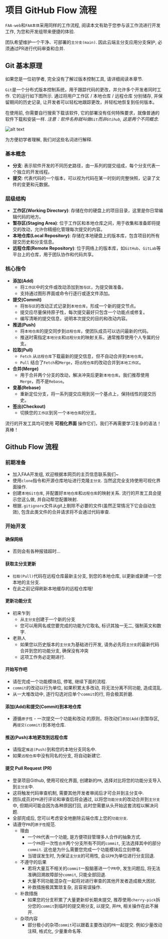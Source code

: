 
# 项目 GitHub Flow 流程

`FAA-web`和`FAA本体`采用同样的工作流程, 阅读本文有助于您参与该工作流进行开发工作, 为您和开发组带来便捷的体验.

团队希望维护一个干净、可部署的`主分支(main)`. 因此云端主分支应用分支保护, 必须通过PR进行代码审查和合并.

## Git 基本原理

如果您是一位初学者, 完全没有了解过版本控制工具, 请详细阅读本章节.

`Git`是一个分布式版本控制系统，用于跟踪代码的更改，并允许多个开发者同时工作. 它的运行如下图所示.
通过将用户工作区 / 本地仓库 / 远程仓库 分别储存, 并保留期间的历史记录, 让开发者可以轻松地跟踪更改，并轻松地恢复到任何版本。

在使用前, 你需要自行搜索下载该软件, 它的部署没有任何特殊要求，就像普通的软件下载和安装一样.
*注意：软件名称就叫做`Git`而非`Gtihub`, 这是两个不同概念.*

![alt text](Git流程图.png)

为方便初学者理解, 我们对这些名词进行解释.

### 基本概念

* **分支**: 表示软件开发的不同历史路径，由一系列的提交组成，每个分支代表一个独立的开发线程。
* **提交**: 代表代码的一个版本，可以视为代码在某一时刻的完整快照，记录了文件的变更和元数据。

### 层级结构

* **工作区(Working Directory)**: 存储在你的硬盘上的项目目录，这里是你日常编辑代码的地方。
* **暂存区(Staging Area)**: 位于工作区和本地仓库之间，用于收集和准备即将提交的改动，允许你精细化管理每次提交的内容。
* **本地仓库(Local Repository)**: 存储在本地硬盘上的版本库，包含项目的所有提交历史和分支信息。
* **远程仓库(Remote Repository)**: 位于网络上的版本库，如`GitHub`、`GitLab`等平台上的仓库，用于团队协作和代码共享。

### 核心指令

* **添加(Add)**
  * 将`工作区`中的文件或改动添加到`暂存区`，为提交做准备。
  * 支持通过图形界面或命令行逐行或逐文件添加。
* **提交(Commit)**
  * 将`暂存区`的改动正式记录到`本地仓库`，形成一个新的提交节点。
  * 提交应尽量保持原子性，每次提交最好只包含一个功能点或修复。
  * 编写清晰的提交信息，说明本次提交的目的和改动内容。
* **推送(Push)**
  * 将`本地仓库`的提交同步到`远程仓库`，使团队成员可以访问最新的代码。
  * 推送时需指定`本地分支`和`远程分支`的映射关系，通常推荐使用个人专属的分支。
* **拉取(Pull)**
  * `Fetch` 从`远程仓库`下载最新的提交信息，但不自动合并到`本地仓库`。
  * `Pull` 结合了`Fetch`和`Merge`，将`远程仓库`的改动合并到`本地工作区`。
* **合并(Merge)**
  * 用于合并两个分支的改动，解决冲突后更新`本地仓库`。我们推荐使用`Merge`，而不是`Rebase`。
* **变基(Rebase)**
  * 重新定位分支，将一系列提交应用到另一个基点上，保持线性的提交历史。
* **签出(Checkout)**
  * 切换您的`工作区`到另一个`本地仓库`的分支。
  
流行的开发工具均可使用 **可视化界面** 操作它们，我们不再需要学习复杂的语法！真棒！

## Github Flow 流程

### 前期准备

* 加入FAA开发组, 欢迎根据本网页的主页信息联系我们~
* 使用`clone`指令和开源仓库地址进行克隆`主分支`. 当然这完全支持使用可视化界面操作.
* 创建`本地Git仓库`, 并配置好`本地仓库`和`远程仓库`的映射关系. 流行的开发工具会提示您这么做, 并自动帮您配置映射.
* 根据`.gitignore`文件从git上剔除不必要的文件(虽然正常情况下它会自动生效), 包含此类文件的合并请求将不会通过代码审查.

### 开始开发

#### 确保网络

* 否则会有各种报错超时...
  
#### 获取主分支更新

* `拉取(Pull)`代码在远程仓库最新主分支, 到您的本地仓库, 以更新或新建一个您本地的主分支.
* 在此之前记得刷新本地缓存的远程仓库哦!

#### 更新功能分支

* 初来乍到
  * 从`主分支`创建于一个新的分支
  * 您可以用网名或您要完成的功能为它取名, 标识其独一无二, 强制英文和数字.
* 老熟人
  * 如果您以历史版本的`主分支`为基础进行开发, 请务必先将`主分支`的最新代码合并到您的功能分支, 确保没有冲突
  * 这项工作务必定期进行.

#### 开始写作吧

* 请在完成一个功能模块后, 停笔, 继续下面的流程.
* `commit`的改动以行为单位, 如果积累太多改动, 将无法分离不同功能, 造成混乱.
* 从一大堆改动中, 逐行勾选对应单个`commit`的行, 将会极其折磨.

#### 添加(Add)和提交(Commit)到本地仓库

* 遵循`原子性` - 一次提交一个功能和改动 的原则，将改动们`添加(Add)`到暂存区, 再`提交(commit)`到本地仓库.
  
#### 推送(Push)本地更改到远程仓库

* 请指定`推送(Push)`到和您的本地分支同名中.
* 如果`远程仓库`中没有同名的分支, 将自动新建它.
  
#### 提交 Pull Request (PR)

* 登录项目Github, 使用可视化界面, 创建新的`PR`, 选择对比将您的功能分支导入到`主分支`中.
* 这将触发代码审查机制, 需要其他开发者审阅后才可合并到主分支中.
* 团队成员对`PR`进行评论和审查后将会通过, 以将您`功能分支`的改动合并到`主分支`中, 但期间可能会因为各种原因打回, 此时您需要从头开始这套流程以解决问题.
* 全部完成后, 您可以考虑安全地删除云端仓库上您的`功能分支`.
* 请遵守`PR`的`原子性`规范.
  * 理由
    * 一个`PR`代表一个功能, 是方便项目管理多人合作的抽象方式.
    * 一个`PR`将一次性`合并`两个分支所有不同的`commit`, 无法选择其中的部分`commit`. 这也是为什么需要您完成一个功能模块后立刻停笔.
    * 当错误发生时, 为保证`主分支`的可用性, 会以`PR`为单位进行分支回退.
  * 不遵守的后果
    * 若将大量互不相关的`commit`一股脑塞进一个`PR`中, 发生问题后, 将无法准确回溯故障部分`commit`, 只能全部回退.
    * 大量不同功能混杂在一起将对进行审查的其他开发者造成极大困扰.
    * 补救措施极其繁琐复杂, 且容易误操作.
  * 补救措施
    * 如果您的分支积累了大量更新却长期未提交, 推荐使用`cherry-pick`拆分您的`commit`到临时的提交用分支, 以提交, 并`PR`, 相关操作在此不展开.
  * 杂项内容
    * 部分极小的杂项`commit`可以跟着主要改动的`PR`一起提交. 例如少量改动注释, 格式化, 少量重命名等.
